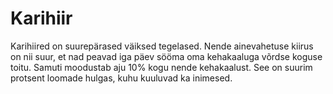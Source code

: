 # Karihiir

Karihiired on suurepärased väiksed tegelased. Nende ainevahetuse kiirus on nii
suur, et nad peavad iga päev sööma oma kehakaaluga võrdse koguse toitu. Samuti
moodustab aju 10% kogu nende kehakaalust. See on suurim protsent loomade hulgas,
kuhu kuuluvad ka inimesed.
